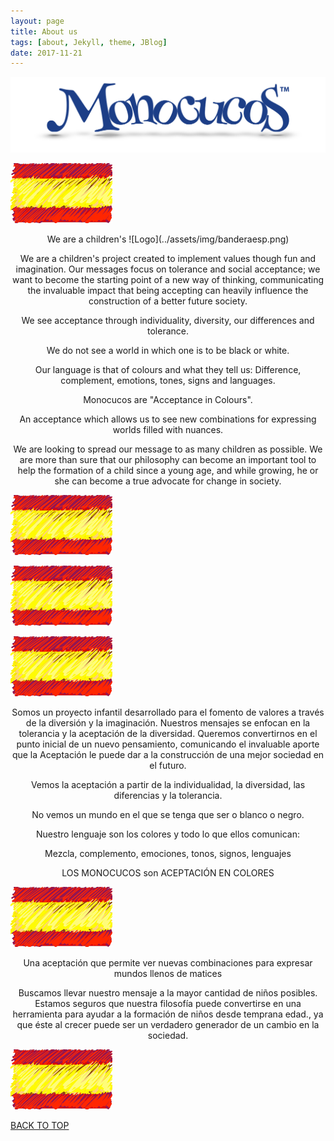 ```yaml
---
layout: page
title: About us
tags: [about, Jekyll, theme, JBlog]
date: 2017-11-21
---
```


![Logo](../assets/img/logoBig.png)


![Logo](../assets/img/banderaesp.png)
<p align="center">
We are a children's
![Logo](../assets/img/banderaesp.png)

<p align="center">
We are a children's project created to implement values though fun and imagination. Our messages focus on tolerance and social acceptance; we want to become the starting point of a new way of thinking, communicating the invaluable impact that being accepting can heavily influence the construction of a better future society.
<p align="center">
We see acceptance through individuality, diversity, our differences and tolerance.
<p align="center">
We do not see a world in which one is to be black or white.
<p align="center">
Our language is that of colours and what they tell us:
Difference, complement, emotions, tones, signs and languages.
<p align="center">
Monocucos are "Acceptance in Colours".
<p align="center">
An acceptance which allows us to see new combinations for expressing worlds filled with nuances.
<p align="center">
We are looking to  spread our message to as many children as possible. We are more than sure that our philosophy can become an important tool to help the formation of a child since a young age, and while growing, he or she can become a true advocate for change in society.
 
 
![Logo](../assets/img/banderaesp.png)
  
![Logo](../assets/img/banderaesp.png)

![Logo](../assets/img/banderaesp.png)

<p align="center">
Somos un proyecto infantil desarrollado para el fomento de valores a través de la diversión y la imaginación. Nuestros mensajes se enfocan en la tolerancia y la aceptación de la diversidad.   Queremos convertirnos en el punto inicial de un nuevo pensamiento,  comunicando el invaluable aporte que la Aceptación le puede dar a la construcción de una mejor sociedad en el futuro.
<p align="center">
Vemos la aceptación a partir de la individualidad, la diversidad, las diferencias y la tolerancia.
<p align="center">
No vemos un mundo en el que se tenga que ser o blanco o negro.
<p align="center">
Nuestro lenguaje son los colores y todo lo que ellos comunican:
<p align="center">
Mezcla, complemento, emociones, tonos, signos, lenguajes

 
<p align="center">
LOS MONOCUCOS son ACEPTACIÓN EN COLORES

 ![Logo](../assets/img/banderaesp.png)
<p align="center">
Una aceptación que permite ver nuevas combinaciones para expresar mundos llenos de matices

<p align="center">
Buscamos llevar nuestro mensaje  a la mayor cantidad de niños posibles. Estamos seguros que nuestra filosofía puede convertirse en una herramienta para ayudar a la formación de niños desde temprana edad., ya que éste al crecer puede ser un verdadero generador de un cambio en la sociedad.
  
![Logo](../assets/img/banderaesp.png)
  
  
  <div markdown="0"><a href="#" class="btn btn-success">BACK TO TOP</a></div>
  

